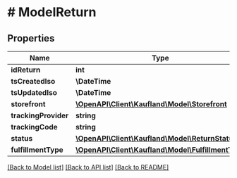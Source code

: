 # # ModelReturn

## Properties

Name | Type | Description | Notes
------------ | ------------- | ------------- | -------------
**idReturn** | **int** |  |
**tsCreatedIso** | **\DateTime** |  |
**tsUpdatedIso** | **\DateTime** |  |
**storefront** | [**\OpenAPI\Client\Kaufland\Model\Storefront**](Storefront.md) |  |
**trackingProvider** | **string** |  |
**trackingCode** | **string** |  |
**status** | [**\OpenAPI\Client\Kaufland\Model\ReturnStatus**](ReturnStatus.md) |  |
**fulfillmentType** | [**\OpenAPI\Client\Kaufland\Model\FulfillmentType**](FulfillmentType.md) |  |

[[Back to Model list]](../../README.md#models) [[Back to API list]](../../README.md#endpoints) [[Back to README]](../../README.md)
